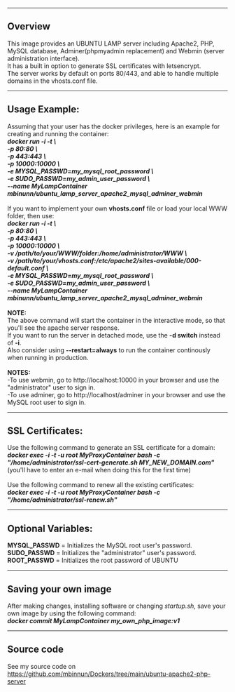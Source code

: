 -----------------------
Overview
-----------------------
This image provides an UBUNTU LAMP server including Apache2, PHP, MySQL database, Adminer(phpmyadmin replacement) and Webmin (server administration interface).<br/>
It has a built in option to generate SSL certificates with letsencrypt.<br/>
The server works by default on ports 80/443, and able to handle multiple domains in the vhosts.conf file.

-----------------------
Usage Example:
-----------------------
Assuming that your user has the docker privileges, here is an example for creating and running the container:<br/>
***docker run -i -t \\<br/>
-p 80:80 \\<br/>
-p 443:443 \\<br/>
-p 10000:10000 \\<br/>
-e MYSQL_PASSWD=my_mysql_root_password \\<br/>
-e SUDO_PASSWD=my_admin_user_password \\<br/>
--name MyLampContainer mbinunn/ubuntu_lamp_server_apache2_mysql_adminer_webmin***<br/>
<br/>
If you want to implement your own **vhosts.conf** file or load your local WWW folder, then use:<br/>
***docker run -i -t \\<br/>
-p 80:80 \\<br/>
-p 443:443 \\<br/>
-p 10000:10000 \\<br/>
-v /path/to/your/WWW/folder:/home/administrator/WWW \\<br/>
-v /path/to/your/vhosts.conf:/etc/apache2/sites-available/000-default.conf \\<br/>
-e MYSQL_PASSWD=my_mysql_root_password \\<br/>
-e SUDO_PASSWD=my_admin_user_password \\<br/>
--name MyLampContainer mbinunn/ubuntu_lamp_server_apache2_mysql_adminer_webmin***<br/>
<br/>
**NOTE:**<br/>
The above command will start the container in the interactive mode, so that you'll see the apache server response.<br/>
If you want to run the server in detached mode, use the **-d switch** instead of **-i**.<br/>
Also consider using **--restart=always** to run the container continously when running in production.<br/>
<br/>
**NOTES:**<br/>
-To use webmin, go to http://localhost:10000 in your browser and use the "administrator" user to sign in.<br/>
-To use adminer, go to http://localhost/adminer in your browser and use the MySQL root user to sign in.<br/>

-----------------------
SSL Certificates:
-----------------------
Use the following command to generate an SSL certificate for a domain:<br/>
***docker exec -i -t -u root MyProxyContainer bash -c "/home/administrator/ssl-cert-generate.sh MY_NEW_DOMAIN.com"***<br/>
(you'll have to enter an e-mail when doing this for the first time)<br/>
<br/>
Use the following command to renew all the existing certificates:<br/>
***docker exec -i -t -u root MyProxyContainer bash -c "/home/administrator/ssl-renew.sh"***<br/>

-----------------------
Optional Variables:
-----------------------
**MYSQL_PASSWD** = Initializes the MySQL root user's password.<br/>
**SUDO_PASSWD** = Initializes the "administrator" user's password.<br/>
**ROOT_PASSWD** = Initializes the root password of UBUNTU<br/> 

-----------------------
Saving your own image
-----------------------
After making changes, installing software or changing *startup.sh*, save your own image by using the following command:<br/>
***docker commit MyLampContainer my_own_php_image:v1***<br/>

-----------------------
Source code
-----------------------
See my source code on https://github.com/mbinnun/Dockers/tree/main/ubuntu-apache2-php-server
